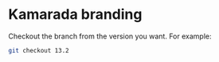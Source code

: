 Kamarada branding
=================

Checkout the branch from the version you want. For example:

```bash
git checkout 13.2
```
